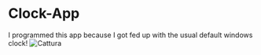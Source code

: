 # Clock-App
I programmed this app because I got fed up with the usual default windows clock!
![Cattura](https://user-images.githubusercontent.com/97186965/183461063-990c6bba-f252-4b86-b4da-8612e5ac8471.PNG)
